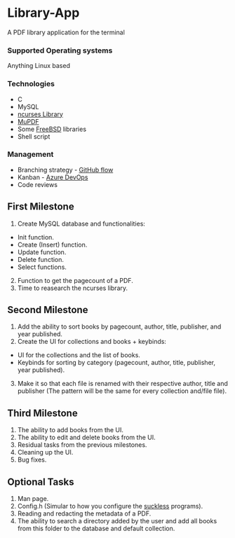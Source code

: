 # Library-App
A PDF library application for the terminal

### Supported Operating systems
Anything Linux based

### Technologies
* C
* MySQL
* [ncurses Library](https://invisible-island.net/ncurses/)
* [MuPDF](https://mupdf.com/docs/index.html)
* Some [FreeBSD](https://www.freebsd.org/) libraries
* Shell script

### Management
* Branching strategy - [GitHub flow](https://githubflow.github.io/)
* Kanban - [Azure DevOps](https://dev.azure.com)
* Code reviews

## First Milestone
1. Create MySQL database and functionalities:
* Init function.
* Create (Insert) function.
* Update function.
* Delete function.
* Select functions.
2. Function to get the pagecount of a PDF.
3. Time to reasearch the ncurses library.

## Second Milestone
1. Add the ability to sort books by pagecount, author, title, publisher, and year published.
2. Create the UI for collections and books + keybinds:
* UI for the collections and the list of books.
* Keybinds for sorting by category (pagecount, author, title, publisher, year published).
3. Make it so that each file is renamed with their respective author, title and publisher (The pattern will be the same for every collection and/file file).

## Third Milestone
1. The ability to add books from the UI.
2. The ability to edit and delete books from the UI.
3. Residual tasks from the previous milestones.
4. Cleaning up the UI.
5. Bug fixes.

## Optional Tasks
1. Man page.
2. Config.h (Simular to how you configure the [suckless](https://suckless.org/) programs).
3. Reading and redacting the metadata of a PDF.
4. The ability to search a directory added by the user and add all books from this folder to the database and default collection.
